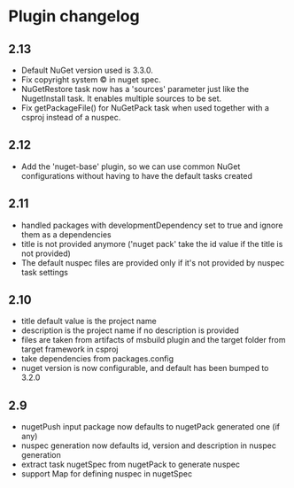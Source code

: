 Plugin changelog
====================

2.13
-------
* Default NuGet version used is 3.3.0.
* Fix copyright system © in nuget spec.
* NuGetRestore task now has a 'sources' parameter just like the NugetInstall task. It enables
multiple sources to be set.
* Fix getPackageFile() for NuGetPack task when used together with a csproj instead of a nuspec.

2.12
-------
* Add the 'nuget-base' plugin, so we can use common NuGet configurations without having to have the default tasks created

2.11
-------
* handled packages with developmentDependency set to true and ignore them as a dependencies
* title is not provided anymore ('nuget pack' take the id value if the title is not provided)
* The default nuspec files are provided only if it's not provided by nuspec task settings

2.10
-------

* title default value is the project name
* description is the project name if no description is provided
* files are taken from artifacts of msbuild plugin and the target
folder from target framework in csproj
* take dependencies from packages.config
* nuget version is now configurable, and default has been bumped to 3.2.0

2.9
-------

* nugetPush input package now defaults to nugetPack generated one (if any)
* nuspec generation now defaults id, version and description in nuspec generation
* extract task nugetSpec from nugetPack to generate nuspec
* support Map for defining nuspec in nugetSpec
